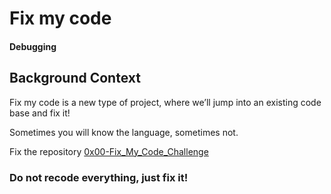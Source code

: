 # Fix my code
#### Debugging

## Background Context
Fix my code is a new type of project, where we’ll jump into an existing code base and fix it!

Sometimes you will know the language, sometimes not.

Fix the repository <a href="https://intranet.alxswe.com/rltoken/GLYjW57NUS-s-JEsfjuNFA">0x00-Fix_My_Code_Challenge</a>

### Do not recode everything, just fix it!
